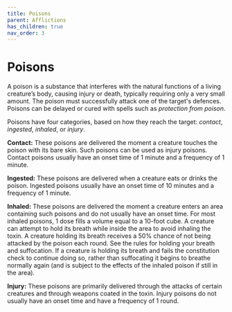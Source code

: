 ```yaml
---
title: Poisons
parent: Afflictions
has_children: true
nav_order: 3
---
```


# Poisons
A poison is a substance that interferes with the natural functions of a living creature’s body, causing injury or death, typically requiring only a very small amount. The poison must successfully attack one of the target's defences. Poisons can be delayed or cured with spells such as *protection from poison*.

Poisons have four categories, based on how they reach the target: *contact*, *ingested*, *inhaled*, or *injury*.

**Contact:** These poisons are delivered the moment a creature touches the poison with its bare skin. Such poisons can be used as injury poisons. Contact poisons usually have an onset time of 1 minute and a frequency of 1 minute.

**Ingested:** These poisons are delivered when a creature eats or drinks the poison. Ingested poisons usually have an onset time of 10 minutes and a frequency of 1 minute.

**Inhaled:** These poisons are delivered the moment a creature enters an area containing such poisons and do not usually have an onset time. For most inhaled poisons, 1 dose fills a volume equal to a 10-foot cube. A creature can attempt to hold its breath while inside the area to avoid inhaling the toxin. A creature holding its breath receives a 50% chance of not being attacked by the poison each round. See the rules for holding your breath and suffocation. If a creature is holding its breath and fails the constitution check to continue doing so, rather than suffocating it begins to breathe normally again (and is subject to the effects of the inhaled poison if still in the area).

**Injury:** These poisons are primarily delivered through the attacks of certain creatures and through weapons coated in the toxin. Injury poisons do not usually have an onset time and have a frequency of 1 round.
